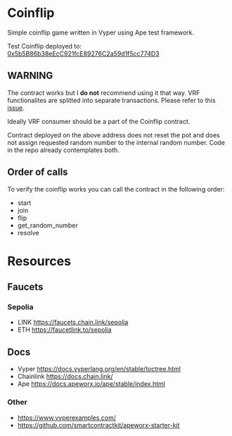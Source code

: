 # Coinflip

Simple coinflip game written in Vyper using Ape test framework.  

Test Coinflip deployed to: [0x5b5B86b38eEcC921fcE89276C2a59d1f5cc774D3](https://sepolia.etherscan.io/address/0x5b5B86b38eEcC921fcE89276C2a59d1f5cc774D3)

## WARNING

The contract works but I **do not** recommend using it that way. VRF functionalites are splitted into separate transactions. Please refer to this [issue](https://ethereum.stackexchange.com/questions/156700/chainlink-vrf-contract-logic-error).

Ideally VRF consumer should be a part of the Coinflip contract.

Contract deployed on the above address does not reset the pot and does not assign requested random number to the internal random number. Code in the repo already contemplates both.

## Order of calls

To verify the coinflip works you can call the contract in the following order:
- start
- join
- flip
- get_random_number
- resolve

# Resources

## Faucets

### Sepolia

- LINK https://faucets.chain.link/sepolia
- ETH https://faucetlink.to/sepolia

## Docs

- Vyper https://docs.vyperlang.org/en/stable/toctree.html
- Chainlink https://docs.chain.link/
- Ape https://docs.apeworx.io/ape/stable/index.html

### Other

- https://www.vyperexamples.com/
- https://github.com/smartcontractkit/apeworx-starter-kit
